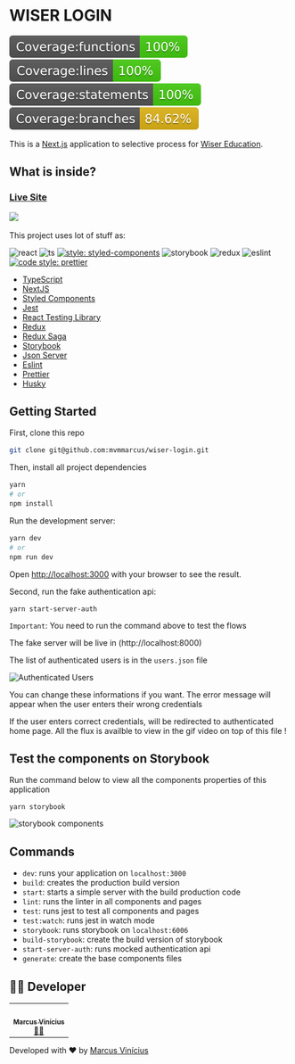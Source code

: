 
# WISER LOGIN

![coverage](/coverage/badge-functions.svg)
![coverage](/coverage/badge-lines.svg)
![coverage](/coverage/badge-statements.svg)
![coverage](/coverage/badge-branches.svg)

This is a [Next.js](https://nextjs.org/) application to selective process for [Wiser Education](https://wisereducacao.com/).

## What is inside?

### [Live Site](https://netlify...)

![](wiser_login.gif)

This project uses lot of stuff as:

![react](https://aleen42.github.io/badges/src/react.svg)
![ts](https://flat.badgen.net/badge/-/TypeScript?icon=typescript&label&labelColor=blue&color=555555)
[![style: styled-components](https://img.shields.io/badge/style-%F0%9F%92%85%20styled--components-orange.svg?colorB=daa357&colorA=db748e)](https://github.com/styled-components/styled-components)
![storybook](https://raw.githubusercontent.com/storybooks/brand/master/badge/badge-storybook.svg)
![redux](https://aleen42.github.io/badges/src/redux.svg)
![eslint](https://aleen42.github.io/badges/src/eslint.svg)
[![code style: prettier](https://img.shields.io/badge/code_style-prettier-ff69b4.svg?style=flat-square)](https://github.com/prettier/prettier)

- [TypeScript](https://www.typescriptlang.org/)
- [NextJS](https://nextjs.org/)
- [Styled Components](https://styled-components.com/)
- [Jest](https://jestjs.io/)
- [React Testing Library](https://testing-library.com/docs/react-testing-library/intro)
- [Redux](https://redux.js.org/)
- [Redux Saga](https://redux-saga.js.org/)
- [Storybook](https://storybook.js.org/)
- [Json Server](https://www.npmjs.com/package/json-server)
- [Eslint](https://eslint.org/)
- [Prettier](https://prettier.io/)
- [Husky](https://github.com/typicode/husky)

## Getting Started

First, clone this repo 

```bash
git clone git@github.com:mvmmarcus/wiser-login.git
```

Then, install all project dependencies 

```bash
yarn 
# or
npm install
```

Run the development server:

```bash
yarn dev
# or
npm run dev
```

Open [http://localhost:3000](http://localhost:3000) with your browser to see the result.

Second, run the fake authentication api:

```
yarn start-server-auth
```

`Important`: You need to run the command above to test the flows

The fake server will be live in (http://localhost:8000)

The list of authenticated users is in the `users.json` file

![Authenticated Users](https://i.ibb.co/Nn2VrY9/users-json.png)

You can change these informations if you want. The error message will appear when the user enters their wrong credentials

If the user enters correct credentials, will be redirected to authenticated home page. All the flux is availble to view in the gif video on top of this file !

## Test the components on Storybook

Run the command below to view all the components properties of this application 

```
yarn storybook
```

![storybook components](https://i.ibb.co/WV9FJv8/storybook.png)

## Commands

- `dev`: runs your application on `localhost:3000`
- `build`: creates the production build version
- `start`: starts a simple server with the build production code
- `lint`: runs the linter in all components and pages
- `test`: runs jest to test all components and pages
- `test:watch`: runs jest in watch mode
- `storybook`: runs storybook on `localhost:6006`
- `build-storybook`: create the build version of storybook
- `start-server-auth`: runs mocked authentication api
- `generate`: create the base components files

## 👨‍💻 Developer

<table id="contribuicoes" >
  <tr>
    <td align="center"><a href="https://www.linkedin.com/in/mvmmarcus/"><img style="border-radius: 50%;" src="https://gitlab.com/uploads/-/system/user/avatar/6195744/avatar.png?width=400" width="100px;" alt=""/><br /><sub><b>Marcus Vinícius</b></sub></a><br /><a href="https://gitlab.com/mvmmarcus" title="Marcus Vinicius">👨‍🚀</a></td>
  </tr>
</table>

Developed with ❤️ by <a href="https://www.linkedin.com/in/mvmmarcus/">Marcus Vinícius</a>


